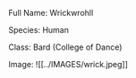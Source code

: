 Full Name: Wrickwrohll

Species: Human

Class: Bard (College of Dance)

Image:
![[../IMAGES/wrick.jpeg]]
